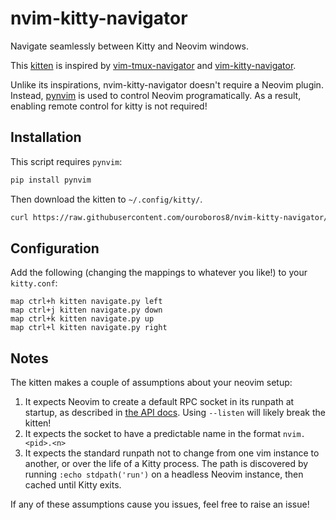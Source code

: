 # nvim-kitty-navigator

Navigate seamlessly between Kitty and Neovim windows.

This [kitten](https://sw.kovidgoyal.net/kitty/kittens/custom/) is inspired by
[vim-tmux-navigator](https://github.com/christoomey/vim-tmux-navigator) and
[vim-kitty-navigator](https://github.com/knubie/vim-kitty-navigator).

Unlike its inspirations, nvim-kitty-navigator doesn't require a Neovim plugin.
Instead, [pynvim](https://github.com/neovim/pynvim) is used to control Neovim
programatically. As a result, enabling remote control for kitty is not
required!

## Installation

This script requires `pynvim`:

```bash
pip install pynvim
```

Then download the kitten to `~/.config/kitty/`.

```bash
curl https://raw.githubusercontent.com/ouroboros8/nvim-kitty-navigator/main/navigate.py -o ~/.config/kitty/navigate.py
```

## Configuration

Add the following (changing the mappings to whatever you like!) to your `kitty.conf`:

```
map ctrl+h kitten navigate.py left
map ctrl+j kitten navigate.py down
map ctrl+k kitten navigate.py up
map ctrl+l kitten navigate.py right
```

## Notes

The kitten makes a couple of assumptions about your neovim setup:

1. It expects Neovim to create a default RPC socket in its runpath at startup, as described in [the API docs](https://neovim.io/doc/user/api.html#rpc-connecting). Using `--listen` will likely break the kitten!
1. It expects the socket to have a predictable name in the format `nvim.<pid>.<n>`
1. It expects the standard runpath not to change from one vim instance to another, or over the life of a Kitty process. The path is discovered by running `:echo stdpath('run')` on a headless Neovim instance, then cached until Kitty exits.

If any of these assumptions cause you issues, feel free to raise an issue!
